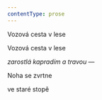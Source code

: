 ```yaml
---
contentType: prose
---
```


Vozová cesta v lese

Vozová cesta v lese

_zarostlá kapradím a travou —_

Noha se zvrtne

ve staré stopě
